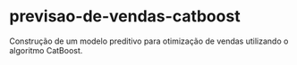# previsao-de-vendas-catboost
Construção de um modelo preditivo para otimização de vendas utilizando o algoritmo CatBoost.
